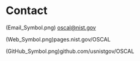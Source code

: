 # Contact

(Email_Symbol.png) oscal@nist.gov

(Web_Symbol.png)pages.nist.gov/OSCAL

(GitHub_Symbol.png)github.com/usnistgov/OSCAL
